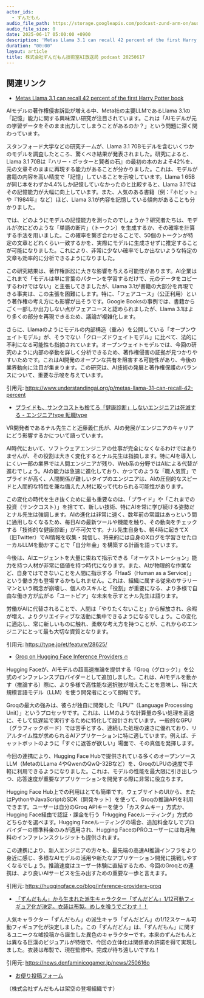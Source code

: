 ```yaml
---
actor_ids:
  - ずんだもん
audio_file_path: https://storage.googleapis.com/podcast-zund-arm-on/audio/株式会社ずんだもん技術室AI放送局_podcast_20250617.mp3
audio_file_size: 0
date: 2025-06-17 05:00:00 +0900
description: 'Metas Llama 3.1 can recall 42 percent of the first Harry Potter book、プライドも、サンクコストも捨てろ「健康診断」しないエンジニアは死滅する - エンジニアtype  転職type、Groq on Hugging Face Inference Providers 🔥、「ずんだもん」から生まれた派生キャラクター「ずんだどん」1/12可動フィギュア化が決定。衣装は布製。めしを喰うでごわす！！'
duration: "00:00"
layout: article
title: 株式会社ずんだもん技術室AI放送局 podcast 20250617
---
```


## 関連リンク


- [Metas Llama 3.1 can recall 42 percent of the first Harry Potter book](https://www.understandingai.org/p/metas-llama-31-can-recall-42-percent)  


AIモデルの著作権侵害訴訟が増える中、Meta社の主要LLMであるLlama 3.1の「記憶」能力に関する興味深い研究が注目されています。これは「AIモデルが元の学習データをそのまま出力してしまうことがあるのか？」という問題に深く関わっています。

スタンフォード大学などの研究チームが、Llama 3.1 70Bモデルを含むいくつかのモデルを調査したところ、驚くべき結果が発表されました。研究によると、Llama 3.1 70Bは『ハリー・ポッターと賢者の石』の最初の本のおよそ42%を、元の文章そのままに再現する能力があることが分かりました。これは、モデルが書籍の内容を高い精度で「記憶」していることを示唆しています。Llama 1 65Bが同じ本をわずか4.4%しか記憶していなかったのと比較すると、Llama 3.1ではその記憶能力が大幅に向上しています。また、人気のある書籍（例：『ホビット』や『1984年』など）ほど、Llama 3.1が内容を記憶している傾向があることも分かりました。

では、どのようにモデルの記憶能力を測ったのでしょうか？研究者たちは、モデルが次にどのような「単語の断片」（トークン）を生成するか、その確率を計算する手法を用いました。この確率を繋ぎ合わせることで、50個のトークンが特定の文章とどれくらい一致するかを、実際にモデルに生成させずに推定することが可能になりました。これにより、非常に少ない確率でしか出ないような特定の文章も効率的に分析できるようになりました。

この研究結果は、著作権訴訟に大きな影響を与える可能性があります。AI企業はこれまで「モデルは単に言葉のパターンを学習するだけで、元のデータをコピーするわけではない」と主張してきましたが、Llama 3.1が書籍の大部分を再現できる事実は、この主張を困難にします。特に、「フェアユース」（公正利用）という著作権の考え方にも影響が出そうです。Google Booksの事例では、書籍からごく一部しか出力しない点がフェアユースと認められましたが、Llama 3.1はより多くの部分を再現できるため、議論が複雑化します。

さらに、Llamaのようにモデルの内部構造（重み）を公開している「オープンウェイトモデル」が、そうでない「クローズドウェイトモデル」に比べて、法的に不利になる可能性も指摘されています。オープンウェイトモデルでは、今回の研究のように内部の挙動を詳しく分析できるため、著作権侵害の証拠が見つかりやすいためです。これはAI開発のオープンな共有を阻害する可能性があり、今後の業界動向に注目が集まります。この研究は、AI技術の発展と著作権保護のバランスについて、重要な示唆を与えています。

引用元: https://www.understandingai.org/p/metas-llama-31-can-recall-42-percent


- [プライドも、サンクコストも捨てろ「健康診断」しないエンジニアは死滅する - エンジニアtype  転職type](https://type.jp/et/feature/28625/)  


VR開発者であるナル先生こと近藤義仁氏が、AIの発展がエンジニアのキャリアにどう影響するかについて語っています。

AI時代において、ソフトウェアエンジニアの仕事が完全になくなるわけではありませんが、その役割は大きく変化するとナル先生は指摘します。特にAIを導入しにくい一部の業界では人間エンジニアが残り、Web系の分野ではAIによる代替が進むでしょう。AIの能力は急速に進化しており、かつてのような「職人気質」でプライドが高く、人間関係が難しいタイプのエンジニアは、AIの圧倒的なスピードと人間的な特性を兼ね備えた人材に取って代わられる可能性があります。

この変化の時代を生き抜くために最も重要なのは、「プライド」や「これまでの投資（サンクコスト）」を捨てて、新しい技術、特にAIを常に学び続ける姿勢だとナル先生は強調します。AIの進化は非常に速く、数年前の常識はあっという間に通用しなくなるため、毎日AIの最新ツールや機能を触り、その動向をチェックする「技術的な健康診断」が不可欠です。ナル先生自身も、朝4時に起きてX（旧Twitter）でAI情報を収集・発信し、将来的には自身のXログを学習させたローカルLLMを動かすことで「自分年金」を構築する計画を語っています。

今後は、AIエージェントを大量に束ねて指示できる「オーケストレーション」能力を持つ人材が非常に価値を持つ時代になります。また、AIが物理的な作業など、自身ではできないことを人間に指示する「HaaS（Human as a Service）」という働き方も登場するかもしれません。これは、組織に属する従来のサラリーマンという概念が崩壊し、個人のスキルと「役割」が重要になる、より多様で自由な働き方が広がる「ユートピア」な未来を示すとナル先生は語ります。

労働がAIに代替されることで、人間は「やりたくないこと」から解放され、余暇が増え、よりクリエイティブな活動に集中できるようになるでしょう。この変化に適応し、常に新しいものに触れ、柔軟な考え方を持つことが、これからのエンジニアにとって最も大切な資質となります。

引用元: https://type.jp/et/feature/28625/


- [Groq on Hugging Face Inference Providers 🔥](https://huggingface.co/blog/inference-providers-groq)  


Hugging Faceが、AIモデルの超高速推論を提供する「Groq（グロック）」を公式のインファレンスプロバイダーとして追加しました。これは、AIモデルを動かす（推論する）際に、より多様で高性能な選択肢が増えたことを意味し、特に大規模言語モデル（LLM）を使う開発者にとって朗報です。

Groqの最大の強みは、彼らが独自に開発した「LPU™（Language Processing Unit）」というプロセッサです。これは、LLMのような計算量の多い処理を高速に、そして低遅延で実行するために特化して設計されています。一般的なGPU（グラフィックボード）では苦手とする、連続した処理の速さに優れており、リアルタイム性が求められるAIアプリケーションに特に適しています。例えば、チャットボットのように「すぐに返答が欲しい」場面で、その真価を発揮します。

今回の連携により、Hugging Face Hubで提供されている多くのオープンソースLLM（MetaのLLama 4やQwenのQwQ-32Bなど）を、GroqのLPUの速度で手軽に利用できるようになりました。これは、モデルの性能を最大限に引き出しつつ、応答速度が重要なアプリケーションを開発する際に非常に役立ちます。

Hugging Face Hub上での利用はとても簡単です。ウェブサイトのUIから、またはPythonやJavaScriptのSDK（開発キット）を使って、Groqの推論APIを利用できます。ユーザーは自分のGroq APIキーを使う「カスタムキー」方式か、Hugging Face経由で認証・課金を行う「Hugging Faceルーティング」方式のどちらかを選べます。Hugging Faceルーティングの場合、追加料金なしでプロバイダーの標準料金のみが適用され、Hugging FaceのPROユーザーには毎月無料のインファレンスクレジットも提供されます。

この連携により、新人エンジニアの方々も、最先端の高速AI推論インフラをより身近に感じ、多様なAIモデルの活用や新たなアプリケーション開発に挑戦しやすくなるでしょう。推論速度はユーザー体験に直結するため、今回のGroqとの連携は、より良いAIサービスを生み出すための重要な一歩と言えます。

引用元: https://huggingface.co/blog/inference-providers-groq


- [「ずんだもん」から生まれた派生キャラクター「ずんだどん」1/12可動フィギュア化が決定。衣装は布製。めしを喰うでごわす！！](https://news.denfaminicogamer.jp/news/250616o)  


人気キャラクター「ずんだもん」の派生キャラ「ずんだどん」の1/12スケール可動フィギュア化が決定しました。この「ずんだどん」は、「ずんだもん」に関するユニークな嘘投稿から誕生した異色のキャラクターです。本来のずんだもんとは異なる巨漢のビジュアルが特徴で、今回の立体化は関係者の許諾を得て実現しました。衣装は布製で、現在監修中。完成が待ち遠しいですね！

引用元: https://news.denfaminicogamer.jp/news/250616o



- [お便り投稿フォーム](https://forms.gle/ffg4JTfqdiqK62qf9)

（株式会社ずんだもんは架空の登場組織です）
